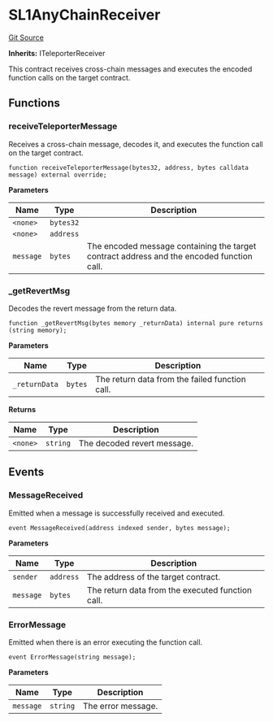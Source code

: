 # SL1AnyChainReceiver
[Git Source](https://github.com-smastropiero/SherryLabs/sherry-contracts/blob/7488ae397dbcaa4df700f0dbbfff7f6537916c5a/contracts/ICP/SL1AnyChainReceiver.sol)

**Inherits:**
ITeleporterReceiver

This contract receives cross-chain messages and executes the encoded function calls on the target contract.


## Functions
### receiveTeleporterMessage

Receives a cross-chain message, decodes it, and executes the function call on the target contract.


```solidity
function receiveTeleporterMessage(bytes32, address, bytes calldata message) external override;
```
**Parameters**

|Name|Type|Description|
|----|----|-----------|
|`<none>`|`bytes32`||
|`<none>`|`address`||
|`message`|`bytes`|The encoded message containing the target contract address and the encoded function call.|


### _getRevertMsg

Decodes the revert message from the return data.


```solidity
function _getRevertMsg(bytes memory _returnData) internal pure returns (string memory);
```
**Parameters**

|Name|Type|Description|
|----|----|-----------|
|`_returnData`|`bytes`|The return data from the failed function call.|

**Returns**

|Name|Type|Description|
|----|----|-----------|
|`<none>`|`string`|The decoded revert message.|


## Events
### MessageReceived
Emitted when a message is successfully received and executed.


```solidity
event MessageReceived(address indexed sender, bytes message);
```

**Parameters**

|Name|Type|Description|
|----|----|-----------|
|`sender`|`address`|The address of the target contract.|
|`message`|`bytes`|The return data from the executed function call.|

### ErrorMessage
Emitted when there is an error executing the function call.


```solidity
event ErrorMessage(string message);
```

**Parameters**

|Name|Type|Description|
|----|----|-----------|
|`message`|`string`|The error message.|


